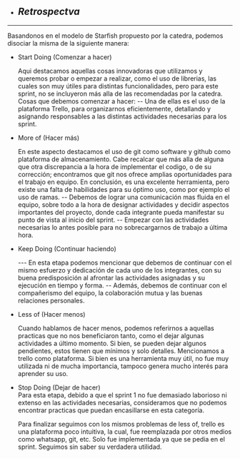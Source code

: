+ ## ___Retrospectva___

___

Basandonos en el modelo de Starfish propuesto por la catedra, podemos disociar la misma de la siguiente manera:


 + Start Doing (Comenzar a hacer)

    Aqui destacamos aquellas cosas innovadoras que utilizamos y queremos probar o empezar a realizar, como el uso de librerias, las cuales son muy útiles para distintas funcionalidades, pero para este sprint, no se incluyeron más alla de las recomendadas por la catedra. 
    Cosas que debemos comenzar a hacer:
    -- Una de ellas es  el uso de  la plataforma Trello, para organizarnos eficientemente, detallando y asignando responsables a las distintas actividades necesarias para los sprint.
    
    


 + More of (Hacer más) 

    En este aspecto destacamos el uso de git como software y github como plataforma de almacenamiento. Cabe recalcar que más alla de alguna que otra discrepancia a la hora de implementar el codigo, o de su corrección; encontramos que git nos ofrece amplias oportunidades para el trabajo en equipo. En conclusión, es una excelente herramienta, pero existe una falta de habilidades para su óptimo uso, como por ejemplo el uso de ramas.
    -- Debemos de lograr una comunicación mas fluida en el equipo, sobre todo a la hora de designar actividades y decidir aspectos importantes del proyecto, donde cada integrante pueda manifestar su punto de vista al inicio del sprint.
    -- Empezar con las actividades necesarias lo antes posible para no sobrecargarnos de trabajo a última hora.

 
 
 + Keep Doing (Continuar haciendo)

    --- En esta etapa podemos mencionar que debemos de continuar con el mismo esfuerzo y dedicación de cada uno de los integrantes, con su buena predisposición al afrontar las actividades asignadas y su ejecución en tiempo y forma.
    -- Además, debemos de continuar con el compañerismo del equipo, la colaboración mutua y las buenas relaciones personales.

 + Less of (Hacer menos) 

   Cuando hablamos de hacer menos, podemos referirnos a aquellas practicas que no nos beneficiaron tanto, como el dejar algunas actividades a último momento. Si bien, se pueden dejar algunos pendientes, estos tienen que mínimos y solo detalles.
   Mencionamos a trello como plataforma. Si bien es una herramienta muy útil, no fue muy utilizada ni de mucha importancia, tampoco genera mucho interés para aprender su uso.

 + Stop Doing (Dejar de hacer)  
  Para esta etapa, debido a que el sprint 1 no fue demasiado laborioso ni extenso en las actividades necesarias, consideramos que no podemos encontrar practicas que puedan encasillarse en esta categoría.

   Para finalizar seguimos con los mismos problemas de less of, trello es una plataforma poco intuitiva, la cual, fue reemplazada por otros medios como whatsapp, git, etc. Solo fue implementada ya que se pedia en el sprint. Seguimos sin saber su verdadera utilidad.
